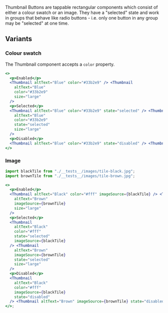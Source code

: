Thumbnail Buttons are tappable rectangular components which consist of either a colour swatch or an image. They have a "selected" state and work in groups that behave like radio buttons - i.e. only one button in any group may be "selected" at one time.

## Variants

### Colour swatch

The Thumbnail component accepts a `color` property.

```jsx
<>
  <p>Enabled</p>
  <Thumbnail altText="Blue" color="#33b2e9" /> <Thumbnail
    altText="Blue"
    color="#33b2e9"
    size="large"
  />
  <p>Selected</p>
  <Thumbnail altText="Blue" color="#33b2e9" state="selected" /> <Thumbnail
    altText="Blue"
    color="#33b2e9"
    state="selected"
    size="large"
  />
  <p>Disabled</p>
  <Thumbnail altText="Blue" color="#33b2e9" state="disabled" /> <Thumbnail altText="Blue" color="#33b2e9" state="disabled" size="large" />
</>
```

### Image

```jsx
import blackTile from "./__tests__/images/tile-black.jpg";
import brownTile from "./__tests__/images/tile-brown.jpg";

<>
  <p>Enabled</p>
  <Thumbnail altText="Black" color="#fff" imageSource={blackTile} /> <Thumbnail
    altText="Brown"
    imageSource={brownTile}
    size="large"
  />
  <p>Selected</p>
  <Thumbnail
    altText="Black"
    color="#fff"
    state="selected"
    imageSource={blackTile}
  /> <Thumbnail
    altText="Brown"
    imageSource={brownTile}
    state="selected"
    size="large"
  />
  <p>Disabled</p>
  <Thumbnail
    altText="Black"
    color="#fff"
    imageSource={blackTile}
    state="disabled"
  /> <Thumbnail altText="Brown" imageSource={brownTile} state="disabled" size="large" />
</>;
```
